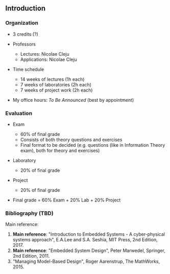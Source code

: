 ## Introduction

### Organization

- 3 credits (?)
- Professors
    - Lectures: Nicolae Cleju
    - Applications: Nicolae Cleju

- Time schedule
    - 14 weeks of lectures (1h each)
    - 7 weeks of laboratories (2h each)
    - 7 weeks of project work (2h each)

- My office hours: *To Be Announced* (best by appointment)


### Evaluation

- Exam
    - 60% of final grade
    - Consists of both theory questions and exercises
    - Final format to be decided (e.g. questions (like in Information Theory exam), both for theory and exercises)

- Laboratory
    - 20% of final grade

- Project
    - 20% of final grade


- Final grade = 60% Exam + 20% Lab + 20% Project


### Bibliography (TBD)

Main reference:

1. **Main reference**: "Introduction to Embedded Systems - A cyber-physical systems approach", E.A.Lee and S.A. Seshia, MIT Press, 2nd Edition, 2017.
1. **Main reference**: "Embedded System Design", Peter Marwedel, Springer, 2nd Edition, 2011.
2. "Managing Model-Based Design", Roger Aarenstrup, The MathWorks, 2015.